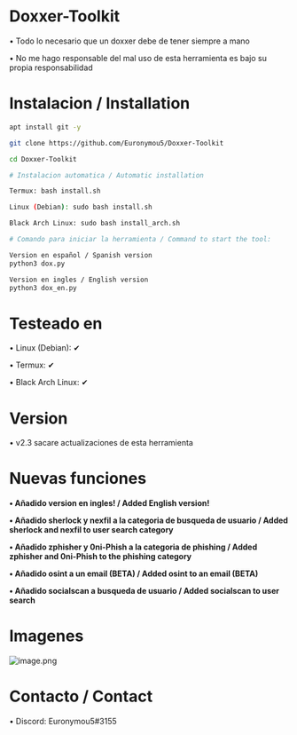 # Doxxer-Toolkit
• Todo lo necesario que un doxxer debe de tener siempre a mano

• No me hago responsable del mal uso de esta herramienta es bajo su propia responsabilidad
# Instalacion / Installation
```bash
apt install git -y
```
```bash
git clone https://github.com/Euronymou5/Doxxer-Toolkit
```
```bash
cd Doxxer-Toolkit
```
```bash
# Instalacion automatica / Automatic installation

Termux: bash install.sh

Linux (Debian): sudo bash install.sh

Black Arch Linux: sudo bash install_arch.sh
```
```bash
# Comando para iniciar la herramienta / Command to start the tool:

Version en español / Spanish version
python3 dox.py

Version en ingles / English version
python3 dox_en.py
```
# Testeado en
• Linux (Debian): ✔

• Termux: ✔

• Black Arch Linux: ✔
# Version
• v2.3 sacare actualizaciones de esta herramienta

# Nuevas funciones

**• Añadido version en ingles! / Added English version!**

**• Añadido sherlock y nexfil a la categoria de busqueda de usuario / Added sherlock and nexfil to user search category**

**• Añadido zphisher y 0ni-Phish a la categoria de phishing / Added zphisher and 0ni-Phish to the phishing category**

**• Añadido osint a un email (BETA) / Added osint to an email (BETA)**

**• Añadido socialscan a busqueda de usuario / Added socialscan to user search**

# Imagenes
![image.png](https://github.com/Euronymou5/Doxxer-Toolkit/blob/main/.imagenes/doxxer.png?raw=true)
# Contacto / Contact
• Discord: Euronymou5#3155
